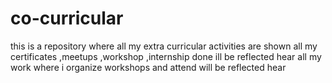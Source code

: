 # co-curricular
this is a repository where all my extra curricular activities are shown all my certificates ,meetups ,workshop ,internship done ill be reflected hear 
all my work where i organize workshops and attend will be reflected hear
